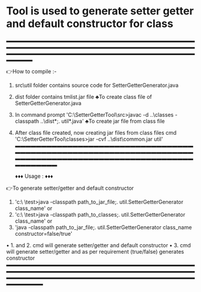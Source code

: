# Tool is used to generate setter getter and default constructor for class

▬▬▬▬▬▬▬▬▬▬▬▬▬▬▬▬▬▬▬▬▬▬▬▬▬▬▬▬▬▬▬▬▬▬▬▬▬▬▬▬▬▬▬▬▬▬▬▬▬▬▬▬▬▬▬▬▬▬▬▬▬▬▬▬▬▬▬▬▬▬▬▬▬▬▬▬▬▬▬▬▬▬▬▬▬▬▬▬▬▬▬▬▬▬▬▬▬▬▬▬▬▬▬▬▬▬▬▬▬▬▬▬▬

 👉How to compile :-

1) src\util folder contains source code for SetterGetterGenerator.java
2) dist folder contains tmlist.jar file
   ♣To create class file of SetterGetterGenerator.java
3) In command prompt 'C:\SetterGetterTool\src>javac -d ..\classes -classpath ..\dist\*;. util\*.java' 
   ♣To create jar file from class file
4) After class file created, now creating jar files from class files
   cmd 'C:\SetterGetterTool\classes>jar -cvf ..\dist\common.jar util' 
▬▬▬▬▬▬▬▬▬▬▬▬▬▬▬▬▬▬▬▬▬▬▬▬▬▬▬▬▬▬▬▬▬▬▬▬▬▬▬▬▬▬▬▬▬▬▬▬▬▬▬▬▬▬▬▬▬▬▬▬▬▬▬▬▬▬▬▬▬▬▬▬▬▬▬▬▬▬▬▬▬▬▬▬▬▬▬▬▬▬▬▬▬▬▬▬▬▬▬▬▬▬▬▬▬▬▬▬▬▬

	♦♦♦  Usage : ♦♦♦ 
	
 👉To generate setter/getter and default constructor
1. 'c:\  \test>java -classpath path_to_jar_file;. util.SetterGetterGenerator class_name'
        or
2. 'c:\  \test>java -classpath path_to_classes;. util.SetterGetterGenerator class_name'
        or
3. 'java -classpath path_to_jar_file;. util.SetterGetterGenerator class_name constructor=false/true'

• 1. and 2. cmd will generate setter/getter and default constructor
• 3. cmd will generate setter/getter and as per requirement (true/false) generates constructor
▬▬▬▬▬▬▬▬▬▬▬▬▬▬▬▬▬▬▬▬▬▬▬▬▬▬▬▬▬▬▬▬▬▬▬▬▬▬▬▬▬▬▬▬▬▬▬▬▬▬▬▬▬▬▬▬▬▬▬▬▬▬▬▬▬▬▬▬▬▬▬▬▬▬▬▬▬▬▬▬▬▬▬▬▬▬▬▬▬▬▬▬▬▬▬▬▬▬▬▬▬▬▬▬▬▬▬▬▬▬▬▬▬▬▬

